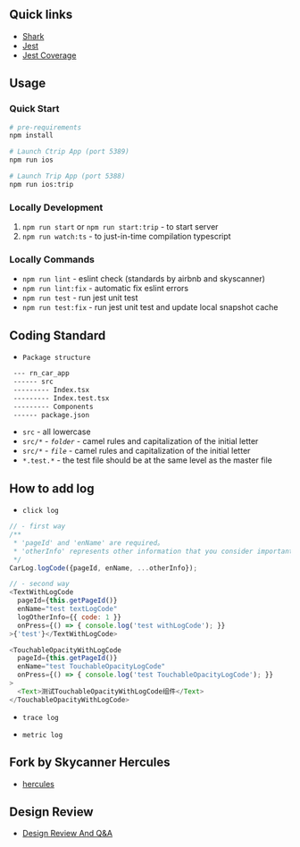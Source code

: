 
## Quick links
- [Shark](./documents/SHARKSDK.md)
- [Jest](./documents/JEST.md)
- [Jest Coverage](./coverage/index.html)

## Usage

### Quick Start

```sh
# pre-requirements
npm install

# Launch Ctrip App (port 5389)
npm run ios

# Launch Trip App (port 5388)
npm run ios:trip

```
### Locally Development
1) `npm run start` or `npm run start:trip` - to start server
2) `npm run watch:ts` - to just-in-time compilation  typescript

### Locally Commands
* `npm run lint` - eslint check (standards by airbnb and skyscanner)
* `npm run lint:fix` - automatic fix eslint errors
* `npm run test` - run jest unit test
* `npm run test:fix` - run jest unit test and update local snapshot cache

## Coding Standard

* `Package structure`
```sh
 --- rn_car_app
 ------ src
 --------- Index.tsx
 --------- Index.test.tsx
 --------- Components
 ------ package.json
```

* `src` - all lowercase
* `src/*` - *`folder`* - camel rules and capitalization of the initial letter
* `src/*` - *`file`* - camel rules and capitalization of the initial letter
* `*.test.*` - the test file should be at the same level as the master file

## How to add log
* `click log`
```javascript
// - first way
/**
 * 'pageId' and 'enName' are required。
 * 'otherInfo' represents other information that you consider important
 */
CarLog.logCode({pageId, enName, ...otherInfo});

// - second way
<TextWithLogCode
  pageId={this.getPageId()}
  enName="test textLogCode"
  logOtherInfo={{ code: 1 }}
  onPress={() => { console.log('test withLogCode'); }}
>{'test'}</TextWithLogCode>

<TouchableOpacityWithLogCode
  pageId={this.getPageId()}
  enName="test TouchableOpacityLogCode"
  onPress={() => { console.log('test TouchableOpacityLogCode'); }}
>
  <Text>测试TouchableOpacityWithLogCode组件</Text>
</TouchableOpacityWithLogCode>

```

* `trace log`


* `metric log`

## Fork by Skycanner Hercules
- [hercules](http://git.dev.sh.ctripcorp.com/carosd/hercules)

## Design Review
- [Design Review And Q&A](http://conf.ctripcorp.com/display/CAR/App-Three-In-One+Design+Review)

